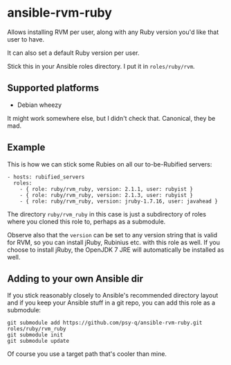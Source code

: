 # ansible-rvm-ruby

Allows installing RVM per user, along with any Ruby version you'd like that user to have.

It can also set a default Ruby version per user.

Stick this in your Ansible roles directory. I put it in `roles/ruby/rvm`.

## Supported platforms

* Debian wheezy

It might work somewhere else, but I didn't check that. Canonical, they be mad.

## Example

This is how we can stick some Rubies on all our to-be-Rubified servers:

```
- hosts: rubified_servers
  roles:
    - { role: ruby/rvm_ruby, version: 2.1.1, user: rubyist }
    - { role: ruby/rvm_ruby, version: 2.1.3, user: rubyist }
    - { role: ruby/rvm_ruby, version: jruby-1.7.16, user: javahead }
```

The directory `ruby/rvm_ruby` in this case is just a subdirectory of roles where you cloned this role to, perhaps as a submodule.

Observe also that the `version` can be set to any version string that is valid for RVM, so you can install jRuby, Rubinius etc. with this role as well. If you choose to install jRuby, the OpenJDK 7 JRE will automatically be installed as well.

## Adding to your own Ansible dir

If you stick reasonably closely to Ansible's recommended directory layout and if you keep your Ansible stuff in a git repo, you can add this role as a submodule:

    git submodule add https://github.com/psy-q/ansible-rvm-ruby.git roles/ruby/rvm_ruby
    git submodule init
    git submodule update

Of course you use a target path that's cooler than mine.
